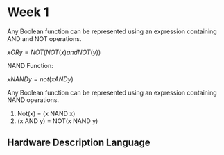 # Week 1

Any Boolean function can be represented using an expression containing AND and NOT operations.

$x OR y = NOT(NOT(x) and NOT(y))$

NAND Function:

$x NAND y = not(x AND y)$

Any Boolean function can be represented using an expression containing NAND operations.

1. Not(x) = (x NAND x)
2. (x AND y) = NOT(x NAND y)

## Hardware Description Language
